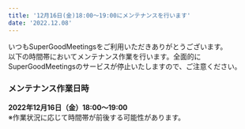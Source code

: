 ```yaml
---
title: '12月16日(金)18:00～19:00にメンテナンスを行います'
date: '2022.12.08'
---
```


いつもSuperGoodMeetingsをご利用いただきありがとうございます。<br>
以下の時間帯においてメンテナンス作業を行います。全面的にSuperGoodMeetingsのサービスが停止いたしますので、ご注意ください。

### メンテナンス作業日時
**2022年12月16日（金）18:00～19:00**<br>
※作業状況に応じて時間帯が前後する可能性があります。
